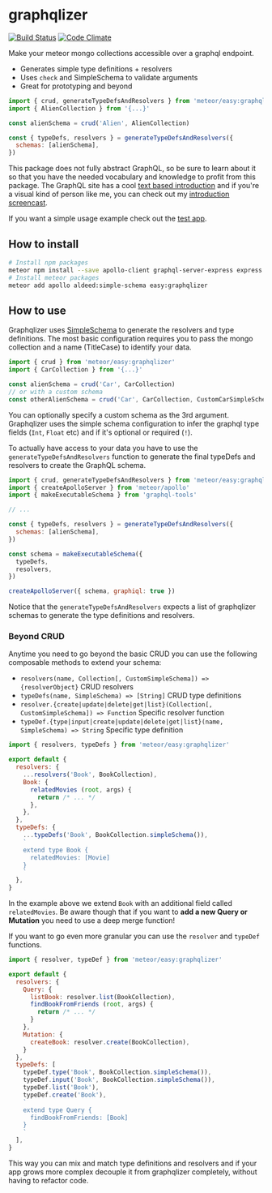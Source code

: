 # graphqlizer 

[![Build Status](http://img.shields.io/travis/matteodem/graphqlizer.svg)](https://travis-ci.org/matteodem/graphqlizer)
[![Code Climate](https://img.shields.io/codeclimate/github/matteodem/graphqlizer.svg)](https://codeclimate.com/github/matteodem/graphqlizer)

Make your meteor mongo collections accessible over a graphql endpoint.

* Generates simple type definitions + resolvers
* Uses `check` and SimpleSchema to validate arguments
* Great for prototyping and beyond

```js
import { crud, generateTypeDefsAndResolvers } from 'meteor/easy:graphqlizer'
import { AlienCollection } from '{...}'

const alienSchema = crud('Alien', AlienCollection)

const { typeDefs, resolvers } = generateTypeDefsAndResolvers({
  schemas: [alienSchema],
})
```

This package does not fully abstract GraphQL, so be sure to learn about it so that you have the
needed vocabulary and knowledge to profit from this package. The GraphQL site has a
cool [text based introduction](http://graphql.org/learn/) and if you're a visual kind of person like me, 
you can check out my [introduction screencast](https://matteos-tech-courses.thinkific.com/courses/introduction-to-graphql).

If you want a simple usage example check out the [test app](https://github.com/matteodem/graphqlizer-test-app).

## How to install

```bash
# Install npm packages
meteor npm install --save apollo-client graphql-server-express express graphql graphql-tools body-parser
# Install meteor packages
meteor add apollo aldeed:simple-schema easy:graphqlizer
```

## How to use

Graphqlizer uses [SimpleSchema](https://github.com/aldeed/meteor-simple-schema) to generate the resolvers and type definitions. 
The most basic configuration requires you to pass the mongo collection and a name (TitleCase) to identify your data.

```js
import { crud } from 'meteor/easy:graphqlizer'
import { CarCollection } from '{...}'

const alienSchema = crud('Car', CarCollection)
// or with a custom schema
const otherAlienSchema = crud('Car', CarCollection, CustomCarSimpleSchema)
```

You can optionally specify a custom schema as the 3rd argument. 
Graphqlizer uses the simple schema configuration to infer the 
graphql type fields (`Int`, `Float` etc) and if it's optional or required (`!`). 

To actually have access to your data you 
have to use the `generateTypeDefsAndResolvers`
function to generate the final typeDefs and resolvers to create the GraphQL schema.

```js
import { crud, generateTypeDefsAndResolvers } from 'meteor/easy:graphqlizer'
import { createApolloServer } from 'meteor/apollo'
import { makeExecutableSchema } from 'graphql-tools'

// ...

const { typeDefs, resolvers } = generateTypeDefsAndResolvers({
  schemas: [alienSchema],
})

const schema = makeExecutableSchema({
  typeDefs,
  resolvers,
})

createApolloServer({ schema, graphiql: true })
```

Notice that the `generateTypeDefsAndResolvers` expects a list of graphqlizer schemas
to generate the type definitions and resolvers.

### Beyond CRUD

Anytime you need to go beyond the basic CRUD you can use the following composable methods to extend your schema:

* `resolvers(name, Collection[, CustomSimpleSchema]) => {resolverObject}` CRUD resolvers
* `typeDefs(name, SimpleSchema) => [String]` CRUD type definitions
* `resolver.{create|update|delete|get|list}(Collection[, CustomSimpleSchema]) => Function` Specific resolver function
* `typeDef.{type|input|create|update|delete|get|list}(name, SimpleSchema) => String` Specific type definition

```js
import { resolvers, typeDefs } from 'meteor/easy:graphqlizer'

export default {
  resolvers: {
    ...resolvers('Book', BookCollection),
    Book: {
      relatedMovies (root, args) {
        return /* ... */
      },
    },
  },
  typeDefs: {
    ...typeDefs('Book', BookCollection.simpleSchema()),
    `
    extend type Book {
      relatedMovies: [Movie]   
    }
    `
  },
}
```

In the example above we extend `Book` with an additional field called `relatedMovies`. Be aware though that if you want to **add a new Query or Mutation** you need to use a deep merge function!

If you want to go even more granular you can use the `resolver` and `typeDef` functions.

```js
import { resolver, typeDef } from 'meteor/easy:graphqlizer'

export default {
  resolvers: {
    Query: {
      listBook: resolver.list(BookCollection),
      findBookFromFriends (root, args) {
        return /* ... */      
      }
    },
    Mutation: {
      createBook: resolver.create(BookCollection),
    }
  },
  typeDefs: [
    typeDef.type('Book', BookCollection.simpleSchema()),
    typeDef.input('Book', BookCollection.simpleSchema()),
    typeDef.list('Book'),
    typeDef.create('Book'),
    `
    extend type Query {
      findBookFromFriends: [Book]
    }
    `
  ],
}
```

This way you can mix and match type definitions and resolvers and if your app grows more complex decouple it from graphqlizer completely, without having to refactor code.
